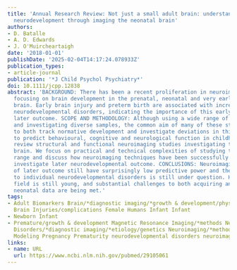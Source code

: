 ```yaml
---
title: 'Annual Research Review: Not just a small adult brain: understanding later
  neurodevelopment through imaging the neonatal brain'
authors:
- D. Batalle
- A. D. Edwards
- J. O'Muircheartaigh
date: '2018-01-01'
publishDate: '2025-02-04T14:17:24.078933Z'
publication_types:
- article-journal
publication: '*J Child Psychol Psychiatry*'
doi: 10.1111/jcpp.12838
abstract: 'BACKGROUND: There has been a recent proliferation in neuroimaging research
  focusing on brain development in the prenatal, neonatal and very early childhood
  brain. Early brain injury and preterm birth are associated with increased risk of
  neurodevelopmental disorders, indicating the importance of this early period for
  later outcome. SCOPE AND METHODOLOGY: Although using a wide range of different methodologies
  and investigating diverse samples, the common aim of many of these studies has been
  to both track normative development and investigate deviations in this development
  to predict behavioural, cognitive and neurological function in childhood. Here we
  review structural and functional neuroimaging studies investigating the developing
  brain. We focus on practical and technical complexities of studying this early age
  range and discuss how neuroimaging techniques have been successfully applied to
  investigate later neurodevelopmental outcome. CONCLUSIONS: Neuroimaging markers
  of later outcome still have surprisingly low predictive power and their specificity
  to individual neurodevelopmental disorders is still under question. However, the
  field is still young, and substantial challenges to both acquiring and modeling
  neonatal data are being met.'
tags:
- Adult Biomarkers Brain/*diagnostic imaging/*growth & development/physiopathology
  Brain Injuries/complications Female Humans Infant Infant
- Newborn Infant
- Premature/growth & development Magnetic Resonance Imaging/*methods Neurodevelopmental
  Disorders/*diagnostic imaging/*etiology/genetics Neuroimaging/*methods Patient-Specific
  Modeling Pregnancy Prematurity neurodevelopmental disorders neuroimaging perinatal
links:
- name: URL
  url: https://www.ncbi.nlm.nih.gov/pubmed/29105061
---
```

